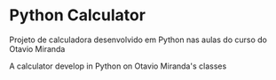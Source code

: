 # Python Calculator

Projeto de calculadora desenvolvido em Python nas aulas do curso do Otavio Miranda

A calculator develop in Python on Otavio Miranda's classes
